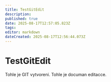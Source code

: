 ```yaml
---
title: TestGitEdit
description: 
published: true
date: 2025-08-17T12:57:05.823Z
tags: 
editor: markdown
dateCreated: 2025-08-17T12:56:44.073Z
---
```


# TestGitEdit
Tohle je GIT vytvoreni.
Tohle je documan editacce.
